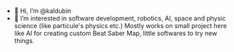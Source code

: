 - 👋 Hi, I’m @kaldubin
- 👀 I’m interested in software development, robotics, AI, space and physic science (like particule's physics etc.)
Mostly works on small project here like AI for creating custom Beat Saber Map, little softwares to try new things. 

<!---
kaldubin/kaldubin is a ✨ special ✨ repository because its `README.md` (this file) appears on your GitHub profile.
You can click the Preview link to take a look at your changes.
--->
